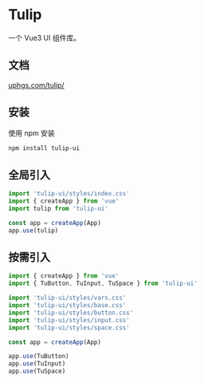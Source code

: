 # Tulip

一个 Vue3 UI 组件库。

## 文档

[uphgs.com/tulip/](https://uphgs.com/tulip/)

## 安装

使用 npm 安装

```sh
npm install tulip-ui
```

## 全局引入

```js
import 'tulip-ui/styles/index.css'
import { createApp } from 'vue'
import tulip from 'tulip-ui'

const app = createApp(App)
app.use(tulip)
```

## 按需引入

```js
import { createApp } from 'vue'
import { TuButton, TuInput, TuSpace } from 'tulip-ui'

import 'tulip-ui/styles/vars.css'
import 'tulip-ui/styles/base.css'
import 'tulip-ui/styles/button.css'
import 'tulip-ui/styles/input.css'
import 'tulip-ui/styles/space.css'

const app = createApp(App)

app.use(TuButton)
app.use(TuInput)
app.use(TuSpace)
```
